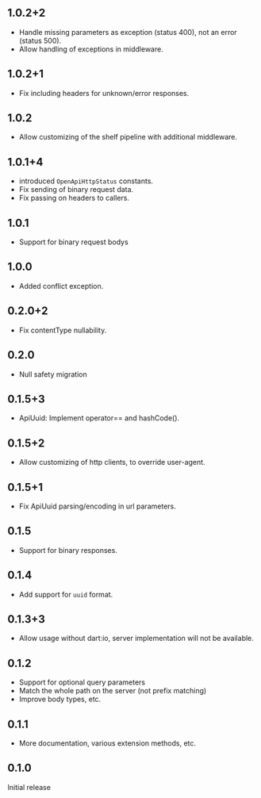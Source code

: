 ## 1.0.2+2

* Handle missing parameters as exception (status 400), not an error (status 500).
* Allow handling of exceptions in middleware.

## 1.0.2+1

* Fix including headers for unknown/error responses.

## 1.0.2

* Allow customizing of the shelf pipeline with additional middleware.

## 1.0.1+4

* introduced `OpenApiHttpStatus` constants.
* Fix sending of binary request data.
* Fix passing on headers to callers.

## 1.0.1

* Support for binary request bodys

## 1.0.0

* Added conflict exception.

## 0.2.0+2

* Fix contentType nullability.

## 0.2.0

* Null safety migration

## 0.1.5+3

* ApiUuid: Implement operator== and hashCode().

## 0.1.5+2

* Allow customizing of http clients, to override user-agent.

## 0.1.5+1

* Fix ApiUuid parsing/encoding in url parameters.

## 0.1.5

* Support for binary responses.

## 0.1.4

* Add support for `uuid` format.

## 0.1.3+3

* Allow usage without dart:io, server implementation
  will not be available.

## 0.1.2

* Support for optional query parameters
* Match the whole path on the server (not prefix matching)
* Improve body types, etc.

## 0.1.1

* More documentation, various extension methods, etc.

## 0.1.0

Initial release
